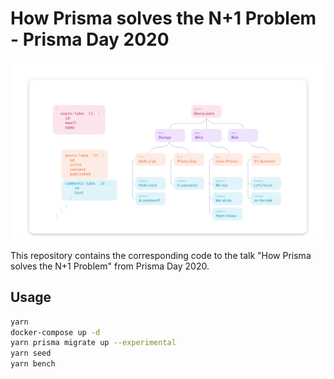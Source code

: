 # How Prisma solves the N+1 Problem - Prisma Day 2020

![](talk/slides/Frame%204.svg)

This repository contains the corresponding code to the talk "How Prisma solves the N+1 Problem" from Prisma Day 2020.

## Usage

```bash
yarn
docker-compose up -d
yarn prisma migrate up --experimental
yarn seed
yarn bench
```
